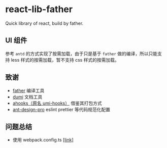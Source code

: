 # react-lib-father

Quick library of react, build by father.

## UI 组件

参考 `antd` 的方式实现了按需加载，由于只是基于 `father` 做的编译，所以只能支持 less 样式的按需加载，暂不支持 css 样式的按需加载。

## 致谢

- [father](https://github.com/umijs/father/tree/2.x) 编译工具
- [dumi](https://github.com/umijs/dumi) 文档工具
- [ahooks（原名 umi-hooks）](https://github.com/alibaba/hooks/tree/1.x) 借鉴其打包方式
- [ant-design-pro](https://github.com/ant-design/ant-design-pro) eslint prettier 等代码规范化配置

## 问题总结

- 使用 webpack.config.ts [[link]](https://webpack.js.org/configuration/configuration-languages/#typescript)
